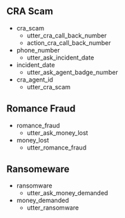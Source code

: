 ## CRA Scam
* cra_scam
  - utter_cra_call_back_number
  - action_cra_call_back_number
* phone_number
  - utter_ask_incident_date
* incident_date
  - utter_ask_agent_badge_number
* cra_agent_id
  - utter_cra_scam
## Romance Fraud
* romance_fraud
  - utter_ask_money_lost
* money_lost
  - utter_romance_fraud
## Ransomeware
* ransomware
  - utter_ask_money_demanded
* money_demanded
  - utter_ransomware